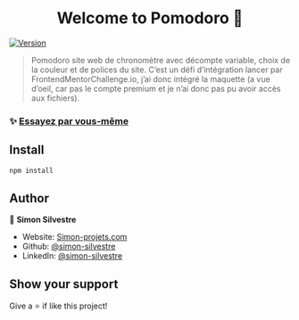 <h1 align="center">Welcome to Pomodoro 👋</h1>
<p>
  <a href="https://www.npmjs.com/package/weather-app" target="_blank">
    <img alt="Version" src="https://img.shields.io/npm/v/weather-app.svg">
  </a>
</p>

> Pomodoro site web de chronomètre avec décompte variable, choix de la couleur et de polices du site. C’est un défi d’intégration lancer par FrontendMentorChallenge.io, j’ai donc intégré la maquette (a vue d’oeil, car pas le compte premium et je n’ai donc pas pu avoir accès aux fichiers).

### ✨ [Essayez par vous-même](http://Pomodoro.simon-projets.com)

## Install

```sh
npm install
```

## Author

👤 **Simon Silvestre**

* Website: [Simon-projets.com](https://simon-projets.com)
* Github: [@simon-silvestre](https://github.com/simon-silvestre)
* LinkedIn: [@simon-silvestre](https://linkedin.com/in/simon-silvestre)

## Show your support

Give a ⭐️ if like this project!

